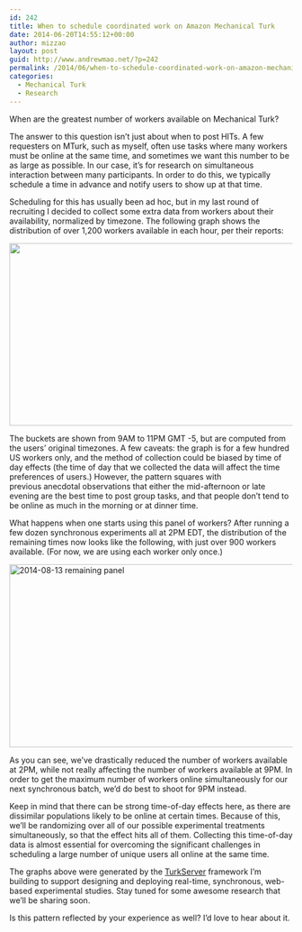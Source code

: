```yaml
---
id: 242
title: When to schedule coordinated work on Amazon Mechanical Turk
date: 2014-06-20T14:55:12+00:00
author: mizzao
layout: post
guid: http://www.andrewmao.net/?p=242
permalink: /2014/06/when-to-schedule-coordinated-work-on-amazon-mechanical-turk
categories:
  - Mechanical Turk
  - Research
---
```

When are the greatest number of workers available on Mechanical Turk?

The answer to this question isn&#8217;t just about when to post HITs. A few requesters on MTurk, such as myself, often use tasks where many workers must be online at the same time, and sometimes we want this number to be as large as possible. In our case, it&#8217;s for research on simultaneous interaction between many participants. In order to do this, we typically schedule a time in advance and notify users to show up at that time.

Scheduling for this has usually been ad hoc, but in my last round of recruiting I decided to collect some extra data from workers about their availability, normalized by timezone. The following graph shows the distribution of over 1,200 workers available in each hour, per their reports:

[<img class="aligncenter wp-image-249 size-full" src="http://www.andrewmao.net/blog/wp-content/uploads/2014/06/2014-08-starting-panel.png" alt="" width="1263" height="324" srcset="http://www.andrewmao.net/blog/wp-content/uploads/2014/06/2014-08-starting-panel-1024x262.png 1024w, http://www.andrewmao.net/blog/wp-content/uploads/2014/06/2014-08-starting-panel-800x205.png 800w, http://www.andrewmao.net/blog/wp-content/uploads/2014/06/2014-08-starting-panel.png 1263w" sizes="(max-width: 1263px) 100vw, 1263px" />](http://www.andrewmao.net/blog/wp-content/uploads/2014/06/2014-08-starting-panel.png)

The buckets are shown from 9AM to 11PM GMT -5, but are computed from the users&#8217; original timezones. A few caveats: the graph is for a few hundred US workers only, and the method of collection could be biased by time of day effects (the time of day that we collected the data will affect the time preferences of users.) However, the pattern squares with previous anecdotal observations that either the mid-afternoon or late evening are the best time to post group tasks, and that people don&#8217;t tend to be online as much in the morning or at dinner time.

What happens when one starts using this panel of workers? After running a few dozen synchronous experiments all at 2PM EDT, the distribution of the remaining times now looks like the following, with just over 900 workers available. (For now, we are using each worker only once.)

[<img class="aligncenter wp-image-250 size-full" src="http://www.andrewmao.net/blog/wp-content/uploads/2014/06/2014-08-13-remaining-panel.png" alt="2014-08-13 remaining panel" width="1264" height="325" srcset="http://www.andrewmao.net/blog/wp-content/uploads/2014/06/2014-08-13-remaining-panel-300x77.png 300w, http://www.andrewmao.net/blog/wp-content/uploads/2014/06/2014-08-13-remaining-panel-1024x263.png 1024w, http://www.andrewmao.net/blog/wp-content/uploads/2014/06/2014-08-13-remaining-panel-800x205.png 800w, http://www.andrewmao.net/blog/wp-content/uploads/2014/06/2014-08-13-remaining-panel.png 1264w" sizes="(max-width: 1264px) 100vw, 1264px" />](http://www.andrewmao.net/blog/wp-content/uploads/2014/06/2014-08-13-remaining-panel.png)

As you can see, we&#8217;ve drastically reduced the number of workers available at 2PM, while not really affecting the number of workers available at 9PM. In order to get the maximum number of workers online simultaneously for our next synchronous batch, we&#8217;d do best to shoot for 9PM instead.

Keep in mind that there can be strong time-of-day effects here, as there are dissimilar populations likely to be online at certain times. Because of this, we&#8217;ll be randomizing over all of our possible experimental treatments simultaneously, so that the effect hits all of them. Collecting this time-of-day data is almost essential for overcoming the significant challenges in scheduling a large number of unique users all online at the same time.

The graphs above were generated by the [TurkServer](https://github.com/HarvardEconCS/turkserver-meteor) framework I&#8217;m building to support designing and deploying real-time, synchronous, web-based experimental studies. Stay tuned for some awesome research that we&#8217;ll be sharing soon.

Is this pattern reflected by your experience as well? I&#8217;d love to hear about it.